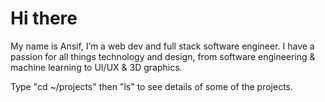 



# Hi there

My name is Ansif, I’m a web dev and full stack software engineer. I have a passion for all things technology and design, from software engineering & machine learning to UI/UX & 3D graphics.


Type "cd ~/projects" then "ls" to see details of some of the projects.